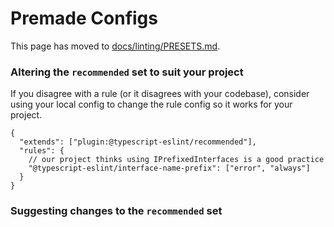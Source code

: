 # Premade Configs

This page has moved to [docs/linting/PRESETS.md](../../../../docs/linting/PRESETS.md).

### Altering the `recommended` set to suit your project

If you disagree with a rule (or it disagrees with your codebase), consider using your local config to change the rule config so it works for your project.

```jsonc
{
  "extends": ["plugin:@typescript-eslint/recommended"],
  "rules": {
    // our project thinks using IPrefixedInterfaces is a good practice
    "@typescript-eslint/interface-name-prefix": ["error", "always"]
  }
}
```

### Suggesting changes to the `recommended` set
